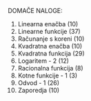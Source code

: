 DOMAČE NALOGE: 

1. Linearna enačba (10)
2. Linearne funkcije (37)
3. Računanje s koreni (10)
4. Kvadratna enačba (10)
5. Kvadratna funkcija (29)
6. Logaritem - 2 (12)
7. Racionalna funkcija (8)
8. Kotne funkcije - 1 (3)
9. Odvod - 1 (26)
10. Zaporedja (10)
